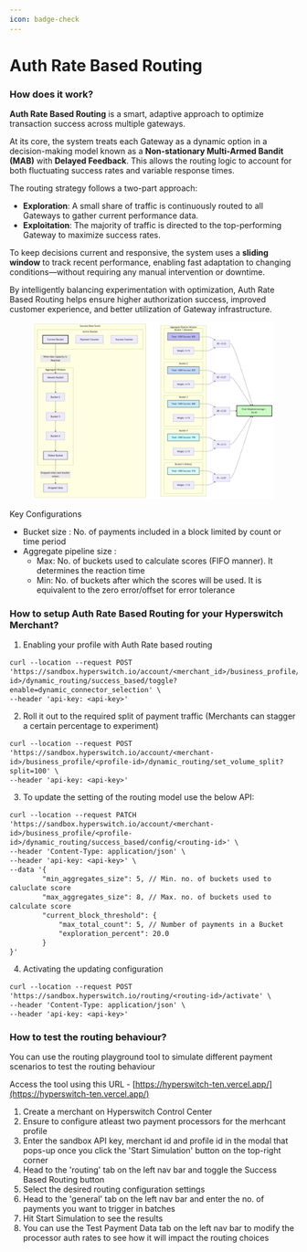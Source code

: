 ```yaml
---
icon: badge-check
---
```


# Auth Rate Based Routing

### How does it work?

**Auth Rate Based Routing** is a smart, adaptive approach to optimize transaction success across multiple gateways.&#x20;

At its core, the system treats each Gateway as a dynamic option in a decision-making model known as a **Non-stationary Multi-Armed Bandit (MAB)** with **Delayed Feedback**. This allows the routing logic to account for both fluctuating success rates and variable response times.

The routing strategy follows a two-part approach:

* **Exploration**: A small share of traffic is continuously routed to all Gateways to gather current performance data.
* **Exploitation**: The majority of traffic is directed to the top-performing Gateway to maximize success rates.

To keep decisions current and responsive, the system uses a **sliding window** to track recent performance, enabling fast adaptation to changing conditions—without requiring any manual intervention or downtime.

By intelligently balancing experimentation with optimization, Auth Rate Based Routing helps ensure higher authorization success, improved customer experience, and better utilization of Gateway infrastructure.

<figure><img src="../../../.gitbook/assets/image (160).png" alt=""><figcaption></figcaption></figure>

Key Configurations

* Bucket size : No. of payments included in a block limited by count or time period
* Aggregate pipeline size :&#x20;
  * Max: No. of buckets used to calculate scores (FIFO manner). It determines the reaction time&#x20;
  * Min: No. of buckets after which the scores will be used. It is equivalent to the zero error/offset for error tolerance

### How to setup Auth Rate Based Routing for your Hyperswitch Merchant?

1. Enabling your profile with Auth Rate based routing

```
curl --location --request POST 'https://sandbox.hyperswitch.io/account/<merchant_id>/business_profile/<profile-id>/dynamic_routing/success_based/toggle?enable=dynamic_connector_selection' \
--header 'api-key: <api-key>'
```

2. Roll it out to the required split of payment traffic (Merchants can stagger a certain percentage to experiment)

```
curl --location --request POST 'https://sandbox.hyperswitch.io/account/<merchant-id>/business_profile/<profile-id>/dynamic_routing/set_volume_split?split=100' \
--header 'api-key: <api-key>'
```

3. To update the setting of the routing model use the below API:

```
curl --location --request PATCH 'https://sandbox.hyperswitch.io/account/<merchant-id>/business_profile/<profile-id>/dynamic_routing/success_based/config/<routing-id>' \
--header 'Content-Type: application/json' \
--header 'api-key: <api-key>' \
--data '{
        "min_aggregates_size": 5, // Min. no. of buckets used to caluclate score
        "max_aggregates_size": 8, // Max. no. of buckets used to calculate score
        "current_block_threshold": {
            "max_total_count": 5, // Number of payments in a Bucket 
            "exploration_percent": 20.0 
        }
}'
```

4. Activating the updating configuration

```
curl --location --request POST 'https://sandbox.hyperswitch.io/routing/<routing-id>/activate' \
--header 'Content-Type: application/json' \
--header 'api-key: <api-key>'
```

### How to test the routing behaviour?

You can use the routing playground tool to simulate different payment scenarios to test the routing behaviour

Access the tool using this URL - [https://hyperswitch-ten.vercel.app/](https://hyperswitch-ten.vercel.app/)

1. Create a merchant on Hyperswitch Control Center
2. Ensure to configure atleast two payment processors for the merhcant profile
3. Enter the sandbox API key, merchant id and profile id in the modal that pops-up once you click the 'Start Simulation' button on the top-right corner
4. Head to the 'routing' tab on the left nav bar and toggle the Success Based Routing button
5. Select the desired routing configuration settings
6. Head to the 'general' tab on the left nav bar and enter the no. of payments you want to trigger in batches
7. Hit Start Simulation to see the results
8. You can use the Test Payment Data tab on the left nav bar to modify the processor auth rates to see how it will impact the routing choices
